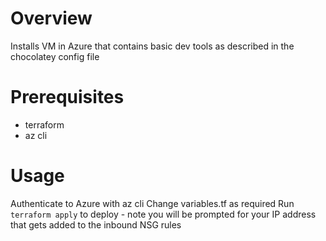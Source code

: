 # Overview
Installs VM in Azure that contains basic dev tools as described in the chocolatey config file

# Prerequisites
- terraform
- az cli

# Usage
Authenticate to Azure with az cli
Change variables.tf as required
Run `terraform apply` to deploy - note you will be prompted for your IP address
that gets added to the inbound NSG rules